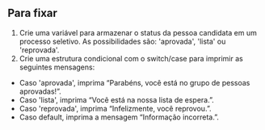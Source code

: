 ## Para fixar
1. Crie uma variável para armazenar o status da pessoa candidata em um processo seletivo. As possibilidades são: 'aprovada', 'lista' ou 'reprovada'.
2. Crie uma estrutura condicional com o switch/case para imprimir as seguintes mensagens:
  * Caso 'aprovada', imprima “Parabéns, você está no grupo de pessoas aprovadas!”.
  * Caso 'lista', imprima “Você está na nossa lista de espera.”.
  * Caso 'reprovada', imprima “Infelizmente, você reprovou.”.
  * Caso default, imprima a mensagem “Informação incorreta.”.